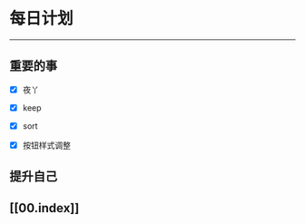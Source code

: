
# 每日计划
---
## 重要的事

- [x]    夜丫
- [x]   keep
- [x]  sort
- [x] 按钮样式调整



## 提升自己

  



## [[00.index]]










